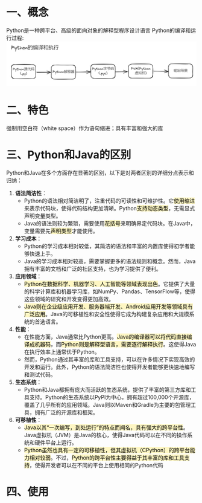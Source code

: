 # 一、概念
Python是一种跨平台、高级的面向对象的解释型程序设计语言
Python的编译和运行过程:
![](https://raw.githubusercontent.com/liuxiaofeii/BC4A0327-E9BF-B504-C6AE-24BEC8348190/main/20240528094915.png)
# 二、特色
强制用空白符（white space）作为语句缩进；具有丰富和强大的库
# 三、Python和Java的区别
Python和Java在多个方面存在显著的区别，以下是对两者区别的详细分点表示和归纳：
1. **语法简洁性**：
    - Python的语法相对简洁明了，注重代码的可读性和可维护性。它<mark style="background: #FFF3A3A6;">使用缩进</mark>来表示代码块，使得代码结构更加清晰。Python<mark style="background: #FFF3A3A6;">支持动态类型</mark>，无需显式声明变量类型。
    - Java的语法则较为繁琐，需要使用<mark style="background: #FFF3A3A6;">花括号</mark>来明确界定代码块。在Java中，变量需要先<mark style="background: #FFF3A3A6;">声明类型</mark>才能使用。
2. **学习成本**：
    - Python的学习成本相对较低，其简洁的语法和丰富的内置库使得初学者能够快速上手。
    - Java的学习成本相对较高，需要掌握更多的语法规则和概念。然而，Java拥有丰富的文档和广泛的社区支持，也为学习提供了便利。
3. **应用领域**：
    - <mark style="background: #FFF3A3A6;">Python在数据科学、机器学习、人工智能等领域表现出色</mark>。它提供了大量的科学计算库和机器学习库，如NumPy、Pandas、TensorFlow等，使得这些领域的研究和开发变得更加高效。
    - <mark style="background: #FFF3A3A6;">Java则在企业级应用开发、服务器端开发、Android应用开发等领域具有广泛应用</mark>。Java的可移植性和安全性使得它成为构建复杂应用和大规模系统的首选语言。
4. **性能**：
    - 在性能方面，Java通常比Python更高。<mark style="background: #FFF3A3A6;">Java的编译器可以将代码直接编译成机器码</mark>，而<mark style="background: #FFF3A3A6;">Python则是解释型语言，需要逐行解释执行</mark>。这使得Java在执行效率上通常优于Python。
    - 然而，Python通过其丰富的库和工具支持，可以在许多情况下实现高效的开发和运行。此外，Python的语法简洁性也使得开发者能够更快速地编写和测试代码。
5. **生态系统**：
    - Python和Java都拥有庞大而活跃的生态系统，提供了丰富的第三方库和工具支持。Python的生态系统以PyPI为中心，拥有超过100,000个开源库，覆盖了几乎所有的应用领域。Java则以Maven和Gradle为主要的包管理工具，拥有广泛的开源库和框架。
6. **可移植性**：
    - <mark style="background: #FFF3A3A6;">Java以其“一次编写，到处运行”的特点而闻名，具有强大的跨平台性</mark>。Java虚拟机（JVM）是Java的核心，使得Java代码可以在不同的操作系统和硬件平台上运行。
    - <mark style="background: #FFF3A3A6;">Python虽然也具有一定的可移植性，但其虚拟机（CPython）的跨平台能力相对较弱</mark>。不过，<mark style="background: #FFF3A3A6;">Python的跨平台性主要得益于其丰富的库和工具支持</mark>，使得开发者可以在不同的平台上使用相同的Python代码
# 四、使用
